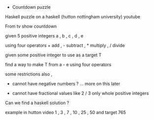 
* Countdown puzzle 

Haskell puzzle on a haskell (hutton nottingham university) youtube 

From tv show countdown 

given 5 positive integers  a , b , c  , d , e 

using four operators + add , - subtract , * multiply , / divide

given some positive integer to use as a target T

find a way to make T from a - e using four operators 

some restrictions also , 

- cannot have negative numbers ? ... more on this later 

- cannot have fractional values like 2 / 3 only whole positive integers

Can we find a haskell solution ? 

example in hutton video 1 , 3 , 7 , 10 , 25 , 50  and target 765








